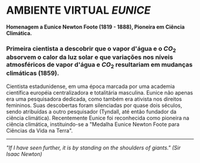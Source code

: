 # AMBIENTE VIRTUAL  ***EUNICE***

**Homenagem a Eunice Newton Foote (1819 - 1888), Pioneira em Ciência Climática.**

### Primeira cientista a descobrir que o vapor d'água e o $CO_2$ absorvem o calor da luz solar e que variações nos níveis atmosféricos de vapor d'água e $CO_2$ resultariam em mudanças climáticas (1859).

Cientista estadunidense, em uma época marcada por uma academia científica européia centralizadora e totalitária masculina. Eunice não apenas era uma pesquisadora dedicada, como também era ativista nos direitos femininos. Suas descobertas foram silenciadas por quase dois séculos, sendo atribuídas a outro pesquisador (Tyndall, até então fundador da ciência climática). Recentemente Eunice foi reconhecida como pioneira na ciência climática, instituindo-se a "Medalha Eunice Newton Foote para Ciências da Vida na Terra". 

---

*"If I have seen further, it is by standing on the shoulders of giants." (Sir Isaac Newton)*